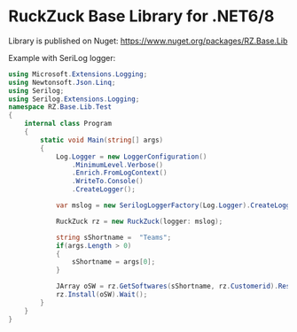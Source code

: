 # RuckZuck Base Library for .NET6/8

Library is published on Nuget: https://www.nuget.org/packages/RZ.Base.Lib

Example with SeriLog logger:
```C#
using Microsoft.Extensions.Logging;
using Newtonsoft.Json.Linq;
using Serilog;
using Serilog.Extensions.Logging;
namespace RZ.Base.Lib.Test
{
    internal class Program
    {
        static void Main(string[] args)
        {
            Log.Logger = new LoggerConfiguration()
                .MinimumLevel.Verbose()
                .Enrich.FromLogContext()
                .WriteTo.Console()
                .CreateLogger();

            var mslog = new SerilogLoggerFactory(Log.Logger).CreateLogger<RuckZuck>();

            RuckZuck rz = new RuckZuck(logger: mslog);

            string sShortname =  "Teams";
            if(args.Length > 0)
            {
                sShortname = args[0];
            }

            JArray oSW = rz.GetSoftwares(sShortname, rz.Customerid).Result;
            rz.Install(oSW).Wait();
        }
    }
}

```
